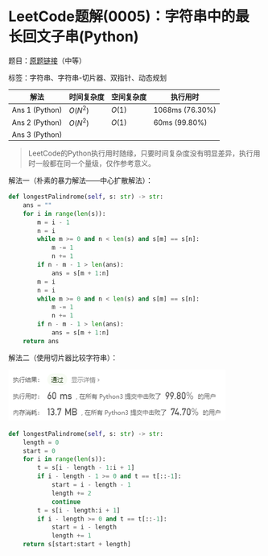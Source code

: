# LeetCode题解(0005)：字符串中的最长回文子串(Python)

题目：[原题链接](https://leetcode-cn.com/problems/longest-palindromic-substring/)（中等）

标签：字符串、字符串-切片器、双指针、动态规划

| 解法           | 时间复杂度 | 空间复杂度 | 执行用时        |
| -------------- | ---------- | ---------- | --------------- |
| Ans 1 (Python) | $O(N^2)$   | $O(1)$     | 1068ms (76.30%) |
| Ans 2 (Python) | $O(N^2)$   | $O(1)$     | 60ms (99.80%)   |
| Ans 3 (Python) |            |            |                 |

>  LeetCode的Python执行用时随缘，只要时间复杂度没有明显差异，执行用时一般都在同一个量级，仅作参考意义。

解法一（朴素的暴力解法——中心扩散解法）：

```python
def longestPalindrome(self, s: str) -> str:
    ans = ""
    for i in range(len(s)):
        m = i - 1
        n = i
        while m >= 0 and n < len(s) and s[m] == s[n]:
            m -= 1
            n += 1
        if n - m - 1 > len(ans):
            ans = s[m + 1:n]
        m = i
        n = i
        while m >= 0 and n < len(s) and s[m] == s[n]:
            m -= 1
            n += 1
        if n - m - 1 > len(ans):
            ans = s[m + 1:n]
    return ans
```

解法二（使用切片器比较字符串）：

![LeetCode题解(0005)：截图1](LeetCode题解(0005)：截图1.png)

```python
def longestPalindrome(self, s: str) -> str:
    length = 0
    start = 0
    for i in range(len(s)):
        t = s[i - length - 1:i + 1]
        if i - length - 1 >= 0 and t == t[::-1]:
            start = i - length - 1
            length += 2
            continue
        t = s[i - length:i + 1]
        if i - length >= 0 and t == t[::-1]:
            start = i - length
            length += 1
    return s[start:start + length]
```